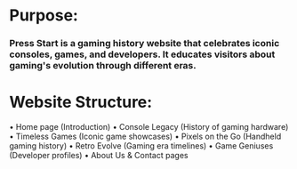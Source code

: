 <h1> Purpose:</h1>
<h3>Press Start is a gaming history website that celebrates iconic consoles, games, and developers. It educates visitors about gaming's evolution through different eras.</h3>

<h1> Website Structure:</h1>

•	Home page (Introduction)
•	Console Legacy (History of gaming hardware)
•	Timeless Games (Iconic game showcases)
•	Pixels on the Go (Handheld gaming history)
•	Retro Evolve (Gaming era timelines)
•	Game Geniuses (Developer profiles)
•	About Us & Contact pages

